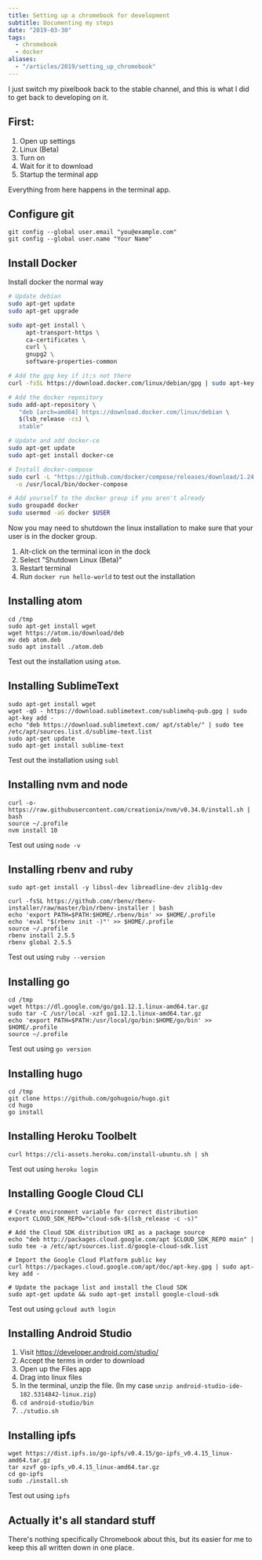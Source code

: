```yaml
---
title: Setting up a chromebook for development
subtitle: Documenting my steps
date: "2019-03-30"
tags:
  - chromebook
  - docker
aliases:
  - "/articles/2019/setting_up_chromebook"
---
```


I just switch my pixelbook back to the stable channel, and this is what I did to get back to developing on it.

<!--more-->

## First:

1. Open up settings
2. Linux (Beta)
3. Turn on
4. Wait for it to download
5. Startup the terminal app

Everything from here happens in the terminal app.

## Configure git

```
git config --global user.email "you@example.com"
git config --global user.name "Your Name"
```

## Install Docker

Install docker the normal way

```bash
# Update debian
sudo apt-get update
sudo apt-get upgrade

sudo apt-get install \
     apt-transport-https \
     ca-certificates \
     curl \
     gnupg2 \
     software-properties-common

# Add the gpg key if it;s not there
curl -fsSL https://download.docker.com/linux/debian/gpg | sudo apt-key add -

# Add the docker repository
sudo add-apt-repository \
   "deb [arch=amd64] https://download.docker.com/linux/debian \
   $(lsb_release -cs) \
   stable"

# Update and add docker-ce
sudo apt-get update
sudo apt-get install docker-ce

# Install docker-compose
sudo curl -L "https://github.com/docker/compose/releases/download/1.24.0/docker-compose-$(uname -s)-$(uname -m)" \
  -o /usr/local/bin/docker-compose

# Add yourself to the docker group if you aren't already
sudo groupadd docker
sudo usermod -aG docker $USER
```

Now you may need to shutdown the linux installation to make sure that your user is in the docker group.

1. Alt-click on the terminal icon in the dock
2. Select "Shutdown Linux (Beta)"
3. Restart terminal
4. Run `docker run hello-world` to test out the installation

## Installing atom

```
cd /tmp
sudo apt-get install wget
wget https://atom.io/download/deb
mv deb atom.deb
sudo apt install ./atom.deb
```

Test out the installation using `atom`.

## Installing SublimeText

```
sudo apt-get install wget
wget -qO - https://download.sublimetext.com/sublimehq-pub.gpg | sudo apt-key add -
echo "deb https://download.sublimetext.com/ apt/stable/" | sudo tee /etc/apt/sources.list.d/sublime-text.list
sudo apt-get update
sudo apt-get install sublime-text
```

Test out the installation using `subl`

## Installing nvm and node

```
curl -o- https://raw.githubusercontent.com/creationix/nvm/v0.34.0/install.sh | bash
source ~/.profile
nvm install 10
```

Test out using `node -v`

## Installing rbenv and ruby

```
sudo apt-get install -y libssl-dev libreadline-dev zlib1g-dev

curl -fsSL https://github.com/rbenv/rbenv-installer/raw/master/bin/rbenv-installer | bash
echo 'export PATH=$PATH:$HOME/.rbenv/bin' >> $HOME/.profile
echo 'eval "$(rbenv init -)"' >> $HOME/.profile
source ~/.profile
rbenv install 2.5.5
rbenv global 2.5.5
```

Test out using `ruby --version`

## Installing go

```
cd /tmp
wget https://dl.google.com/go/go1.12.1.linux-amd64.tar.gz
sudo tar -C /usr/local -xzf go1.12.1.linux-amd64.tar.gz
echo 'export PATH=$PATH:/usr/local/go/bin:$HOME/go/bin' >> $HOME/.profile
source ~/.profile
```

Test out using `go version`

## Installing hugo

```
cd /tmp
git clone https://github.com/gohugoio/hugo.git
cd hugo
go install
```

## Installing Heroku Toolbelt

```
curl https://cli-assets.heroku.com/install-ubuntu.sh | sh
```

Test out using `heroku login`

## Installing Google Cloud CLI

```
# Create environment variable for correct distribution
export CLOUD_SDK_REPO="cloud-sdk-$(lsb_release -c -s)"

# Add the Cloud SDK distribution URI as a package source
echo "deb http://packages.cloud.google.com/apt $CLOUD_SDK_REPO main" | sudo tee -a /etc/apt/sources.list.d/google-cloud-sdk.list

# Import the Google Cloud Platform public key
curl https://packages.cloud.google.com/apt/doc/apt-key.gpg | sudo apt-key add -

# Update the package list and install the Cloud SDK
sudo apt-get update && sudo apt-get install google-cloud-sdk
```

Test out using `gcloud auth login`

## Installing Android Studio

1. Visit https://developer.android.com/studio/
2. Accept the terms in order to download
3. Open up the Files app
4. Drag into linux files
5. In the terminal, unzip the file. (In my case `unzip android-studio-ide-182.5314842-linux.zip`)
6. `cd android-studio/bin`
7. `./studio.sh`

## Installing ipfs

```
wget https://dist.ipfs.io/go-ipfs/v0.4.15/go-ipfs_v0.4.15_linux-amd64.tar.gz
tar xzvf go-ipfs_v0.4.15_linux-amd64.tar.gz
cd go-ipfs
sudo ./install.sh
```

Test out using `ipfs`

## Actually it's all standard stuff

There's nothing specifically Chromebook about this, but its easier for me to keep this all written down in one place.
